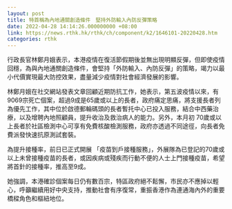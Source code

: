 ```yaml
---
layout: post
title: 特首稱為內地通關創造條件　堅持外防輸入內防反彈策略
date: 2022-04-28 14:14:26.000000000 +08:00
link: https://news.rthk.hk/rthk/ch/component/k2/1646101-20220428.htm
categories: rthk
---
```


行政長官林鄭月娥表示，本港疫情在復活節假期後並無出現明顯反彈，但即使疫情回穩，為與內地通關創造條件，會堅持「外防輸入、內防反彈」的策略，竭力以最小代價實現最大防控效果，盡量減少疫情對社會經濟發展的影響。

林鄭月娥在社交網站發表文章回顧近期防抗工作，她表示，第五波疫情以來，有9069宗死亡個案，超過9成是65歲或以上的長者，政府痛定思痛，將支援長者列為優先工作，其中位於啟德郵輪碼頭的長者暫托中心已投入服務，結合中西藥治療，以及增聘內地照顧員，提升收治及救治病人的能力。另外，本月初 70歲或以上長者於社區檢測中心可享有免費核酸檢測服務，政府亦透過不同途徑，向長者免費派發快速抗原測試套裝。

為提升接種率，前日已正式開展 「疫苗到戶接種服務」，外展隊為已登記的70歲或以上未曾接種疫苗的長者，或因疾病或殘疾而行動不便的人士上門接種疫苗，希望將首針的接種率，推高至9成。

她強調，本港確診個案每日仍有數百宗，特區政府絕不鬆懈，市民亦不應掉以輕心，呼籲繼續用好中央支持，推動社會有序復常，重振香港作為連通海內外的重要橋樑角色和樞紐地位。

